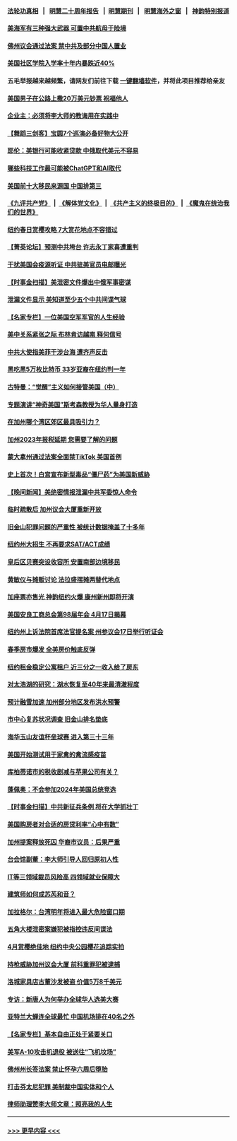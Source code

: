 #### [法轮功真相](https://github.com/gfw-breaker/truth/blob/master/README.md?t=0) &nbsp;&nbsp;|&nbsp;&nbsp; [明慧二十周年报告](https://github.com/gfw-breaker/mh-reports/blob/master/README.md?t=0) &nbsp;&nbsp;|&nbsp;&nbsp;[明慧期刊](https://github.com/gfw-breaker/mh-qikan) &nbsp;&nbsp;|&nbsp;&nbsp; [明慧海外之窗](https://github.com/gfw-breaker/mh-news/blob/master/README.md?t=0) &nbsp;&nbsp;|&nbsp;&nbsp; [神韵特别报道](https://github.com/gfw-breaker/mh-news/blob/master/shenyun.md?t=0)
#### [美海军有三种强大武器 可置中共航母于险境](../pages/nsc412/n13970837.md?t=04161843) 
#### [佛州议会通过法案 禁中共及部分中国人置业](../pages/nsc412/n13973740.md?t=04161843) 
#### [美国社区学院入学率十年内暴跌近40%](../pages/nsc412/n13973890.md?t=04161843) 
#### 五毛举报越来越频繁，请网友们前往下载 [一键翻墙软件](https://github.com/gfw-breaker/ssr-accounts)，并将此项目推荐给亲友
#### [美国男子在公路上撒20万美元钞票 祝福他人](../pages/nsc412/n13973904.md?t=04161843) 
#### [企业主：必须将李大师的教诲用在实践中](../pages/nsc412/n13973046.md?t=04161843) 
#### [【舞蹈三剑客】宝圆7个巡演必备好物大公开](../pages/nsc412/n13973886.md?t=04161843) 
#### [耶伦：美银行可能收紧贷款 中俄取代美元不容易](../pages/nsc412/n13973820.md?t=04161843) 
#### [哪些科技工作最可能被ChatGPT和AI取代](../pages/nsc412/n13973818.md?t=04161843) 
#### [美国前十大移民来源国 中国排第三](../pages/nsc412/n13973796.md?t=04161843) 
#### [《九评共产党》](https://github.com/begood0513/9ping.md/blob/master/README.md) &nbsp;|&nbsp; [《解体党文化》](../../../../jtdwh.md/blob/master/README.md)  &nbsp;|&nbsp; [《共产主义的终极目的》](../../../../gczydzjmd.md/blob/master/README.md) &nbsp;|&nbsp; [《魔鬼在统治我们的世界》](../../../../mgztzwmdsj.md/blob/master/README.md) 
#### [纽约春日赏樱攻略 7大赏花地点不容错过](../pages/nsc412/n13973744.md?t=04161843) 
#### [【菁英论坛】预测中共垮台 许志永丁家喜遭重判](../pages/nsc412/n13973734.md?t=04161843) 
#### [干扰美国会疫源听证 中共驻美官员电邮曝光](../pages/nsc412/n13973726.md?t=04161843) 
#### [【时事金扫描】美泄密文件爆出中俄军事密谋](../pages/nsc412/n13973567.md?t=04161843) 
#### [泄漏文件显示 美知道至少五个中共间谍气球](../pages/nsc412/n13973674.md?t=04161843) 
#### [【名家专栏】一位美国空军军官的人生经验](../pages/nsc412/n13973594.md?t=04161843) 
#### [美中关系紧张之际 布林肯访越南 释何信号](../pages/nsc412/n13973687.md?t=04161843) 
#### [中共大使指美菲干涉台海 遭齐声反击](../pages/nsc412/n13973677.md?t=04161843) 
#### [黑吃黑5万枚比特币 33岁亚裔在纽约判一年](../pages/nsc412/n13973404.md?t=04161843) 
#### [古特曼：“觉醒”主义如何接管美国（中）](../pages/nsc412/n13973357.md?t=04161843) 
#### [专题演讲“神奇美国”斯考森教授为华人量身打造](../pages/nsc412/n13973501.md?t=04161843) 
#### [在加州哪个湾区郊区最具吸引力？](../pages/nsc412/n13973498.md?t=04161843) 
#### [加州2023年报税延期 您需要了解的问题](../pages/nsc412/n13973496.md?t=04161843) 
#### [蒙大拿州通过法案全面禁TikTok 美国首例](../pages/nsc412/n13973431.md?t=04161843) 
#### [史上首次！白宫宣布新型毒品“僵尸药”为美国新威胁](../pages/nsc412/n13973483.md?t=04161843) 
#### [【晚间新闻】美绝密情报泄漏中共军委惊人命令](../pages/nsc412/n13973445.md?t=04161843) 
#### [临时疏散后 加州议会大厦重新开放](../pages/nsc412/n13973473.md?t=04161843) 
#### [旧金山犯罪问题的严重性 被统计数据掩盖了十多年](../pages/nsc412/n13973460.md?t=04161843) 
#### [纽约州大招生 不再要求SAT/ACT成绩](../pages/nsc412/n13973361.md?t=04161843) 
#### [皇后区贝赛突设收容所 安置南部边境移民](../pages/nsc412/n13973409.md?t=04161843) 
#### [黄敏仪与摊贩讨论 法拉盛摆摊两替代地点](../pages/nsc412/n13973344.md?t=04161843) 
#### [加座票亦售光 神韵纽约火爆 康州新州即将开演](../pages/nsc412/n13973402.md?t=04161843) 
#### [美国安良工商总会第98届年会 4月17日揭幕](../pages/nsc412/n13973411.md?t=04161843) 
#### [纽约州上诉法院首席法官提名案 州参议会17日举行听证会](../pages/nsc412/n13973363.md?t=04161843) 
#### [春季房市爆发 全美房价触底反弹](../pages/nsc412/n13973390.md?t=04161843) 
#### [纽约租金稳定公寓租户 近三分之一收入给了房东](../pages/nsc412/n13973346.md?t=04161843) 
#### [对太浩湖的研究：湖水恢复至40年来最清澈程度](../pages/nsc412/n13973367.md?t=04161843) 
#### [预计融雪加速 加州部分地区发布洪水预警](../pages/nsc412/n13973360.md?t=04161843) 
#### [市中心复苏状况调查 旧金山排名垫底](../pages/nsc412/n13973354.md?t=04161843) 
#### [海华玉山友谊杯垒球赛 进入第三十三年](../pages/nsc412/n13973350.md?t=04161843) 
#### [美国开始测试用于家禽的禽流感疫苗](../pages/nsc412/n13973284.md?t=04161843) 
#### [库柏蒂诺市的税收剧减与苹果公司有关？](../pages/nsc412/n13973320.md?t=04161843) 
#### [蓬佩奥：不会参加2024年美国总统竞选](../pages/nsc412/n13973196.md?t=04161843) 
#### [【时事金扫描】中共新征兵条例 将在大学抓壮丁](../pages/nsc412/n13973184.md?t=04161843) 
#### [美国购房者对合适的房贷利率“心中有数”](../pages/nsc412/n13973210.md?t=04161843) 
#### [加州提案释放死囚 华裔市议员：后果严重](../pages/nsc412/n13973261.md?t=04161843) 
#### [台会馆副董：李大师引导人回归原初人性](../pages/nsc412/n13973200.md?t=04161843) 
#### [IT等三领域裁员风险高 四领域就业保障大](../pages/nsc412/n13973128.md?t=04161843) 
#### [建筑师如何成苏芮和音？](../pages/nsc412/n13973211.md?t=04161843) 
#### [加拉格尔：台湾明年将进入最大危险窗口期](../pages/nsc412/n13973088.md?t=04161843) 
#### [五角大楼泄密案嫌犯被指控违反间谍法](../pages/nsc412/n13973177.md?t=04161843) 
#### [4月赏樱绝佳地 纽约中央公园樱花追踪实拍](../pages/nsc412/n13973123.md?t=04161843) 
#### [持枪威胁加州议会大厦 前科重罪犯被逮捕](../pages/nsc412/n13973186.md?t=04161843) 
#### [洛城家具店古董沙发被盗 价值5万8千美元](../pages/nsc412/n13973115.md?t=04161843) 
#### [专访：新唐人为何举办全球华人选美大赛](../pages/nsc412/n13973089.md?t=04161843) 
#### [亚特兰大蝉连全球最忙  中国机场排在40名之外](../pages/nsc412/n13973137.md?t=04161843) 
#### [【名家专栏】基本自由正处于紧要关口](../pages/nsc412/n13971242.md?t=04161843) 
#### [美军A-10攻击机退役 被送往“飞机坟场”](../pages/nsc412/n13973050.md?t=04161843) 
#### [佛州州长签法案 禁止怀孕六周后堕胎](../pages/nsc412/n13973001.md?t=04161843) 
#### [打击芬太尼犯罪 美制裁中国实体和个人](../pages/nsc412/n13973042.md?t=04161843) 
#### [律师助理赞李大师文章：照亮我的人生](../pages/nsc412/n13969915.md?t=04161843) 

----
#### [ >>> 更早内容 <<< ](../indexes/nsc412-earlier.md)

